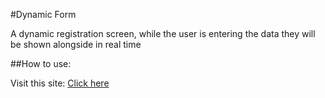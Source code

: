 #Dynamic Form

A dynamic registration screen, while the user is entering the data they will be shown alongside in real time

##How to use:

Visit this site: [Click here](https://thebrunno.github.io/dynamic-form/)
